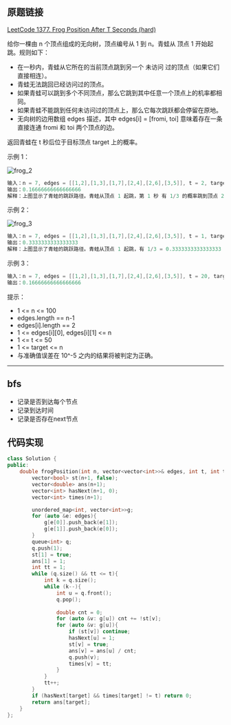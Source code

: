 ## 原题链接

[LeetCode 1377. Frog Position After T Seconds (hard)](https://leetcode-cn.com/problems/frog-position-after-t-seconds/)

给你一棵由 n 个顶点组成的无向树，顶点编号从 1 到 n。青蛙从 顶点 1 开始起跳。规则如下：

- 在一秒内，青蛙从它所在的当前顶点跳到另一个 未访问 过的顶点（如果它们直接相连）。
- 青蛙无法跳回已经访问过的顶点。
- 如果青蛙可以跳到多个不同顶点，那么它跳到其中任意一个顶点上的机率都相同。
- 如果青蛙不能跳到任何未访问过的顶点上，那么它每次跳跃都会停留在原地。
- 无向树的边用数组 edges 描述，其中 edges[i] = [fromi, toi] 意味着存在一条直接连通 fromi 和 toi 两个顶点的边。

返回青蛙在 t 秒后位于目标顶点 target 上的概率。

示例 1：

![frog_2](https://muyids.oss-cn-beijing.aliyuncs.com/frog_2.png)

```cpp
输入：n = 7, edges = [[1,2],[1,3],[1,7],[2,4],[2,6],[3,5]], t = 2, target = 4
输出：0.16666666666666666 
解释：上图显示了青蛙的跳跃路径。青蛙从顶点 1 起跳，第 1 秒 有 1/3 的概率跳到顶点 2 ，然后第 2 秒 有 1/2 的概率跳到顶点 4，因此青蛙在 2 秒后位于顶点 4 的概率是 1/3 * 1/2 = 1/6 = 0.16666666666666666 。 
```

示例 2：

![frog_3](https://muyids.oss-cn-beijing.aliyuncs.com/frog_3.png)

```cpp
输入：n = 7, edges = [[1,2],[1,3],[1,7],[2,4],[2,6],[3,5]], t = 1, target = 7
输出：0.3333333333333333
解释：上图显示了青蛙的跳跃路径。青蛙从顶点 1 起跳，有 1/3 = 0.3333333333333333 的概率能够 1 秒 后跳到顶点 7 。 
```

示例 3：

```cpp
输入：n = 7, edges = [[1,2],[1,3],[1,7],[2,4],[2,6],[3,5]], t = 20, target = 6
输出：0.16666666666666666
```

提示：

- 1 <= n <= 100
- edges.length == n-1
- edges[i].length == 2
- 1 <= edges[i][0], edges[i][1] <= n
- 1 <= t <= 50
- 1 <= target <= n
- 与准确值误差在 10^-5 之内的结果将被判定为正确。

---

## bfs

- 记录是否到达每个节点
- 记录到达时间
- 记录是否存在next节点

## 代码实现

```cpp
class Solution {
public:
    double frogPosition(int n, vector<vector<int>>& edges, int t, int target) {
        vector<bool> st(n+1, false);
        vector<double> ans(n+1);
        vector<int> hasNext(n+1, 0);
        vector<int> times(n+1);

        unordered_map<int, vector<int>>g;
        for (auto &e: edges){
            g[e[0]].push_back(e[1]);
            g[e[1]].push_back(e[0]);
        }
        queue<int> q;
        q.push(1);
        st[1] = true;
        ans[1] = 1;
        int tt = 1;
        while (q.size() && tt <= t){
            int k = q.size();
            while (k--){
                int u = q.front();
                q.pop();
      
                double cnt = 0;
                for (auto &v: g[u]) cnt += !st[v];
                for (auto &v: g[u]){         
                    if (st[v]) continue;
                    hasNext[u] = 1;
                    st[v] = true;
                    ans[v] = ans[u] / cnt;
                    q.push(v);
                    times[v] = tt;
                }
            }
            tt++;
        }
        if (hasNext[target] && times[target] != t) return 0;
        return ans[target];
    }
};
```
